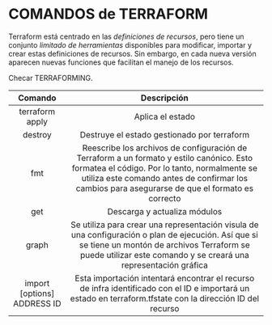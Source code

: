 #                   COMANDOS de TERRAFORM

Terraform está centrado en las *definiciones de recursos*, pero tiene un conjunto *limitado de herramientas* disponibles para modificar, importar y crear estas definiciones de recursos. Sin embargo, en cada nueva versión aparecen nuevas funciones que facilitan el manejo de los recursos.

Checar TERRAFORMING.

|Comando            |Descripción                                                                                |
|:-----:            |:----:                                                                                     |
|terraform apply    |Aplica el estado                                                                           |
|destroy            |Destruye el estado gestionado por terraform                                                |
|fmt                |Reescribe los archivos de configuración de Terraform a un formato y estilo canónico. Esto formatea el código. Por lo tanto, normalmente se utiliza este comando antes de confirmar los cambios para asegurarse de que el formato es correcto                                                                        |
|get                |Descarga y actualiza módulos                                                               |
|graph              |Se utiliza para crear una representación visula de una configuración o plan de ejecución. Así que si se tiene un montón de archivos Terraform se puede utilizar este comando y se creará una representación gráfica                                                                                                         |
|import [options] ADDRESS ID |Esta importación intentará encontrar el recurso de infra identificado con el ID e importará un estado en terraform.tfstate con la dirección ID del recurso                                        |

